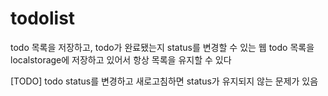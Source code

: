# todolist

todo 목록을 저장하고, todo가 완료됐는지 status를 변경할 수 있는 웹
todo 목록을 localstorage에 저장하고 있어서 항상 목록을 유지할 수 있다

[TODO]
todo status를 변경하고 새로고침하면 status가 유지되지 않는 문제가 있음
